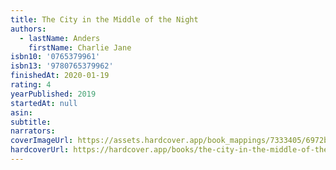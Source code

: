 ```yaml
---
title: The City in the Middle of the Night
authors:
  - lastName: Anders
    firstName: Charlie Jane
isbn10: '0765379961'
isbn13: '9780765379962'
finishedAt: 2020-01-19
rating: 4
yearPublished: 2019
startedAt: null
asin:
subtitle:
narrators:
coverImageUrl: https://assets.hardcover.app/book_mappings/7333405/6972bb62661f1aa193830ccb7a67f0f5d83b83da.jpeg
hardcoverUrl: https://hardcover.app/books/the-city-in-the-middle-of-the-night/editions/30399445
---
```

